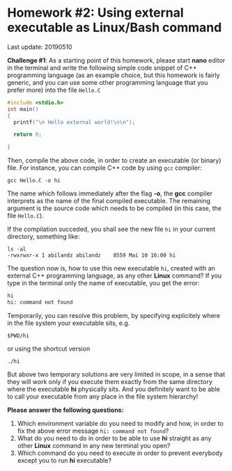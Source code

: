 # Homework #2: Using external executable as Linux/Bash command

Last update: 20190510

**Challenge #1**: As a starting point of this homework, please start **nano** editor in the terminal and write the following simple code snippet of C++ programming language (as an example choice, but this homework is fairly generic, and you can use some other programming language that you prefer more) into the file ```Hello.C``` 

```c
#include <stdio.h>
int main()
{
  printf("\n Hello external world!\n\n");

  return 0;

}
```

Then, compile the above code, in order to create an executable (or binary) file. For instance, you can compile C++ code by using ```gcc``` compiler:

```linux
gcc Hello.C -o hi
```
The name which follows immediately after the flag **-o**, the **gcc** compiler interprets as the name of the final compiled executable. The remaining argument is the source code which needs to be compiled (in this case, the file ```Hello.C```).

If the compilation succeded, you shall see the new file ``hi`` in your current directory, something like:
```linux
ls -al
-rwxrwxr-x 1 abilandz abilandz    8559 Mai 10 16:00 hi
``` 

The question now is, how to use this new executable ``hi``, created with an external C++ programming language, as any other **Linux** command? If you type in the terminal only the name of executable, you get the error:
```bash
hi
hi: command not found
```
Temporarily, you can resolve this problem, by specifying explicitely where in the file system your executable sits, e.g. 
```linux
$PWD/hi
```
or using the shortcut version
```
./hi
```
But above two temporary solutions are very limited in scope, in a sense that they will work only if you execute them exactly from the same directory where the executable **hi** physically sits. And you definitely want to be able to call your executable from any place in the file system hierarchy!

**Please answer the following questions:**
1. Which environment variable do you need to modify and how, in order to fix the above error message ```hi: command not found```?
2. What do you need to do in order to be able to use **hi** straight as any other **Linux** command in any new terminal you open?
3. Which command do you need to execute in order to prevent everybody except you to run **hi** executable?


